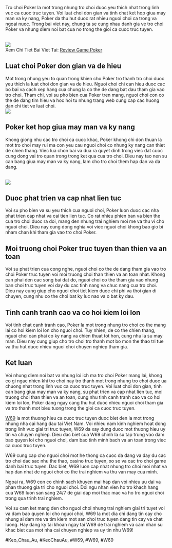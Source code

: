 <p>Tro choi Poker la mot trong nhung tro choi duoc yeu thich nhat trong linh vuc ca cuoc truc tuyen. Voi luat choi don gian va tinh chat ket hop giua may man va ky nang, Poker da thu hut duoc rat nhieu nguoi choi ca trong va ngoai nuoc. Trong bai viet nay, chung ta se cung nhau danh gia ve tro choi Poker va nhung diem noi bat cua no trong the gioi ca cuoc truc tuyen.</p><br><img src="https://w69z.net/wp-content/uploads/2025/02/review-game-poker.jpg"></br>
Xem Chi Tiet Bai Viet Tai: <a href="https://w69z.net/review-game-poker/">Review Game Poker</a><h2>Luat choi Poker don gian va de hieu</h2><p>Mot trong nhung yeu to quan trong khien cho Poker tro thanh tro choi duoc yeu thich la luat choi don gian va de hieu. Nguoi choi chi can hieu duoc cac bo bai va cach xep hang cua chung la co the de dang bat dau tham gia vao tro choi. Tham chi, voi su pho bien cua Poker tren mang, nguoi choi con co the de dang tim hieu va hoc hoi tu nhung trang web cung cap cac huong dan chi tiet ve luat choi.<br><img src="https://w69z.net/wp-content/uploads/2025/02/review-game-poker-cach-choi-va-quy-dinh-choi.jpg"></br><h2>Poker ket hop giua may man va ky nang</h2><p>Khong giong nhu cac tro choi ca cuoc khac, Poker khong chi don thuan la mot tro choi may rui ma con yeu cau nguoi choi co nhung ky nang can thiet de chien thang. Viec lua chon bai va dua ra quyet dinh trong viec dat cuoc cung dong vai tro quan trong trong ket qua cua tro choi. Dieu nay tao nen su can bang giua may man va ky nang, lam cho tro choi them hap dan va da dang.</p><br><img src="https://w69z.net/wp-content/uploads/2025/02/quyen-loi-duoc-nhan-khi-choi-poker.jpg"></br><h2>Duoc phat trien va cap nhat lien tuc</h2><p>Voi su pho bien va su yeu thich cua nguoi choi, Poker luon duoc cac nha phat trien cap nhat va cai tien lien tuc. Co rat nhieu phien ban va bien the cua tro choi duoc ra doi, mang den nhung trai nghiem moi me va thu vi cho nguoi choi. Dieu nay cung dong nghia voi viec nguoi choi khong bao gio bi nham chan khi tham gia vao tro choi Poker.<h2>Moi truong choi Poker truc tuyen than thien va an toan</h2><p>Voi su phat trien cua cong nghe, nguoi choi co the de dang tham gia vao tro choi Poker truc tuyen voi moi truong choi than thien va an toan nhat. Khong can phai den cac song bai dat do, nguoi choi co the tham gia vao nhung ban choi truc tuyen voi day du cac tinh nang va chuc nang cua tro choi. Dieu nay cung giup cho nguoi choi tiet kiem duoc chi phi va thoi gian di chuyen, cung nhu co the choi bat ky luc nao va o bat ky dau.</p><h2>Tinh canh tranh cao va co hoi kiem loi lon</h2><p>Voi tinh chat canh tranh cao, Poker la mot trong nhung tro choi co the mang lai co hoi kiem loi lon cho nguoi choi. Tuy nhien, de co the chien thang, nguoi choi can phai co ky nang va chien thuat tot hon, cung nhu la su may man. Dieu nay cung giup cho tro choi tro thanh mot bo mon the thao tri tue va thu hut duoc nhieu nguoi choi chuyen nghiep tham gia.<h2>Ket luan</h2><p>Voi nhung diem noi bat va nhung loi ich ma tro choi Poker mang lai, khong co gi ngac nhien khi tro choi nay tro thanh mot trong nhung tro choi duoc ua chuong nhat trong linh vuc ca cuoc truc tuyen. Voi luat choi don gian, tinh can bang giua may man va ky nang, su phat trien va cap nhat lien tuc, moi truong choi than thien va an toan, cung nhu tinh canh tranh cao va co hoi kiem loi lon, Poker dang ngay cang thu hut duoc nhieu nguoi choi tham gia va tro thanh mot bieu tuong trong the gioi ca cuoc truc tuyen.</p><p><a href="https://w69z.net/">W69</a> la mot thuong hieu ca cuoc truc tuyen duoc biet den la mot trong nhung nha cai hang dau tai Viet Nam. Voi nhieu nam kinh nghiem hoat dong trong linh vuc giai tri truc tuyen, W69 da xay dung duoc mot thuong hieu uy tin va chuyen nghiep. Dieu dac biet cua W69 chinh la su tap trung vao dam bao quyen loi cho nguoi choi, dam bao tinh minh bach va an toan trong viec ca cuoc truc tuyen.

W69 cung cap cho nguoi choi mot he thong ca cuoc da dang va day du cac tro choi dac sac nhu the thao, casino truc tuyen, xo so va cac tro choi game danh bai truc tuyen. Dac biet, W69 luon cap nhat nhung tro choi moi nhat va hap dan nhat de nguoi choi co the trai nghiem va thu van may cua minh.

Ngoai ra, W69 con co chinh sach khuyen mai hap dan voi nhieu uu dai va phan thuong gia tri cho nguoi choi. Doi ngu nhan vien ho tro khach hang cua W69 luon san sang 24/7 de giai dap moi thac mac va ho tro nguoi choi trong qua trinh trai nghiem.

Voi su cam ket mang den cho nguoi choi nhung trai nghiem giai tri tuyet voi va dam bao quyen loi cho nguoi choi, W69 la mot dia chi dang tin cay cho nhung ai dam me va tim kiem mot san choi truc tuyen dang tin cay va chat luong. Hay dang ky tai khoan ngay tai W69 de trai nghiem va cam nhan su khac biet cua mot nha cai chuyen nghiep va uy tin nhu W69!</p>
#Keo_Chau_Au, #KeoChauAu, #W69, #W69, #W69
